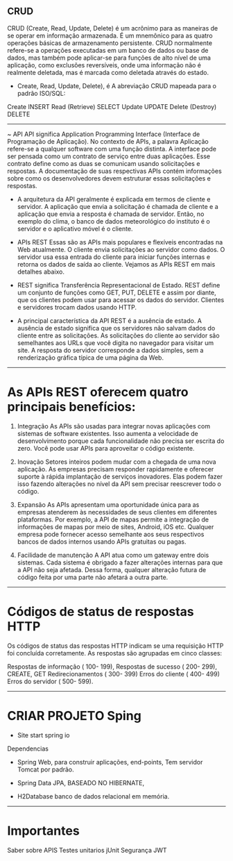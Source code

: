 ## CRUD ##
CRUD (Create, Read, Update, Delete) é um acrônimo para as maneiras de se operar em informação armazenada. É um mnemônico para as quatro operações básicas de armazenamento persistente. CRUD normalmente refere-se a operações executadas em um banco de dados ou base de dados, mas também pode aplicar-se para funções de alto nível de uma aplicação, como exclusões reversíveis, onde uma informação não é realmente deletada, mas é marcada como deletada através do estado.

- Create, Read, Update, Delete), é
A abreviação CRUD mapeada para o padrão ISO/SQL:

Create	INSERT
Read (Retrieve)	SELECT
Update	UPDATE
Delete (Destroy)	DELETE
__________________________________________________

~ API
API significa Application Programming Interface (Interface de Programação de Aplicação). No contexto de APIs, a palavra Aplicação refere-se a qualquer software com uma função distinta. A interface pode ser pensada como um contrato de serviço entre duas aplicações. Esse contrato define como as duas se comunicam usando solicitações e respostas. A documentação de suas respectivas APIs contém informações sobre como os desenvolvedores devem estruturar essas solicitações e respostas.

- A arquitetura da API geralmente é explicada em termos de cliente e servidor. A aplicação que envia a solicitação é chamada de cliente e a aplicação que envia a resposta é chamada de servidor. Então, no exemplo do clima, o banco de dados meteorológico do instituto é o servidor e o aplicativo móvel é o cliente. 

- APIs REST
Essas são as APIs mais populares e flexíveis encontradas na Web atualmente. O cliente envia solicitações ao servidor como dados. O servidor usa essa entrada do cliente para iniciar funções internas e retorna os dados de saída ao cliente. Vejamos as APIs REST em mais detalhes abaixo.

- REST significa Transferência Representacional de Estado. REST define um conjunto de funções como GET, PUT, DELETE e assim por diante, que os clientes podem usar para acessar os dados do servidor. Clientes e servidores trocam dados usando HTTP.

- A principal característica da API REST é a ausência de estado. A ausência de estado significa que os servidores não salvam dados do cliente entre as solicitações. As solicitações do cliente ao servidor são semelhantes aos URLs que você digita no navegador para visitar um site. A resposta do servidor corresponde a dados simples, sem a renderização gráfica típica de uma página da Web.
_____________________________________________________
# As APIs REST oferecem quatro principais benefícios:

1. Integração 
As APIs são usadas para integrar novas aplicações com sistemas de software existentes. Isso aumenta a velocidade de desenvolvimento porque cada funcionalidade não precisa ser escrita do zero. Você pode usar APIs para aproveitar o código existente.

2. Inovação 
Setores inteiros podem mudar com a chegada de uma nova aplicação. As empresas precisam responder rapidamente e oferecer suporte à rápida implantação de serviços inovadores. Elas podem fazer isso fazendo alterações no nível da API sem precisar reescrever todo o código.

3. Expansão
As APIs apresentam uma oportunidade única para as empresas atenderem às necessidades de seus clientes em diferentes plataformas. Por exemplo, a API de mapas permite a integração de informações de mapas por meio de sites, Android, iOS etc. Qualquer empresa pode fornecer acesso semelhante aos seus respectivos bancos de dados internos usando APIs gratuitas ou pagas.

4. Facilidade de manutenção
A API atua como um gateway entre dois sistemas. Cada sistema é obrigado a fazer alterações internas para que a API não seja afetada. Dessa forma, qualquer alteração futura de código feita por uma parte não afetará a outra parte.
___________________________________________
# Códigos de status de respostas HTTP
Os códigos de status das respostas HTTP indicam se uma requisição HTTP foi concluída corretamente. As respostas são agrupadas em cinco classes:

Respostas de informação ( 100- 199),
Respostas de sucesso ( 200- 299), CREATE, GET
Redirecionamentos ( 300- 399)
Erros do cliente ( 400- 499)
Erros do servidor ( 500- 599).
_______________________________________________
# CRIAR PROJETO Sping
- Site start spring io

Dependencias

- Spring Web, para construir aplicações, end-points,
Tem servidor Tomcat por padrão.

- Spring Data JPA, BASEADO NO HIBERNATE,
- H2Database banco de dados relacional em memória.

___________________________________________________
# Importantes
Saber sobre APIS
Testes unitarios jUnit
Segurança JWT
